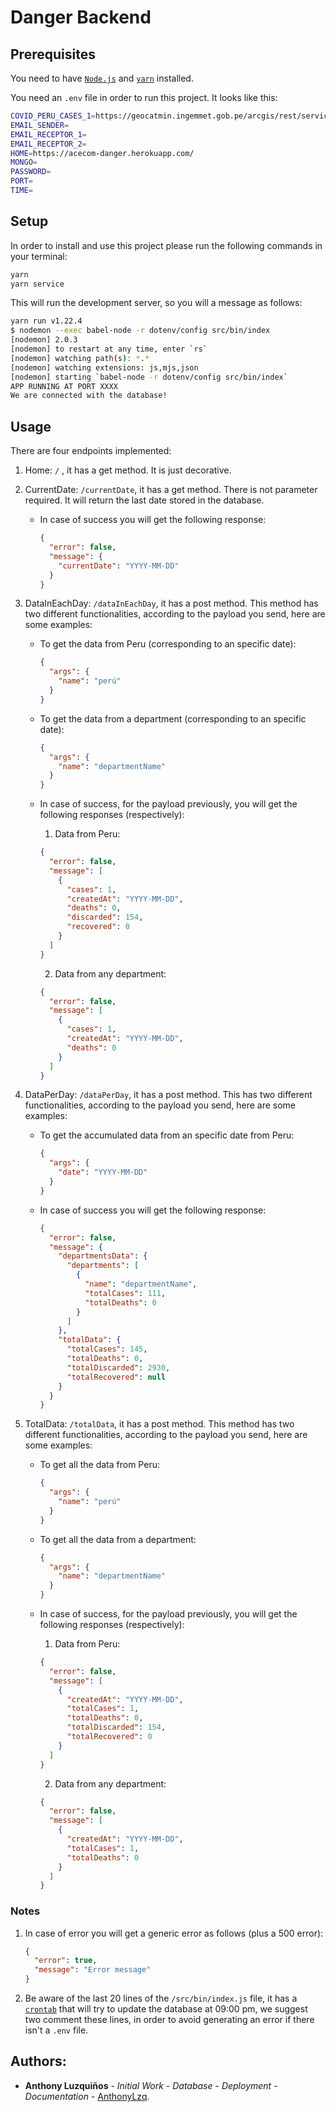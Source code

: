 # Danger Backend

## Prerequisites

You need to have [`Node.js`](https://nodejs.org/en/) and [`yarn`](https://yarnpkg.com/) installed.

You need an `.env` file in order to run this project. It looks like this:

```bash
COVID_PERU_CASES_1=https://geocatmin.ingemmet.gob.pe/arcgis/rest/services/COVIT_PERU_REGION/MapServer/0/query
EMAIL_SENDER=
EMAIL_RECEPTOR_1=
EMAIL_RECEPTOR_2=
HOME=https://acecom-danger.herokuapp.com/
MONGO=
PASSWORD=
PORT=
TIME=
```

## Setup

In order to install and use this project please run the following commands in your terminal:

```bash
yarn
yarn service
```

This will run the development server, so you will a message as follows:

```bash
yarn run v1.22.4
$ nodemon --exec babel-node -r dotenv/config src/bin/index
[nodemon] 2.0.3
[nodemon] to restart at any time, enter `rs`
[nodemon] watching path(s): *.*
[nodemon] watching extensions: js,mjs,json
[nodemon] starting `babel-node -r dotenv/config src/bin/index`
APP RUNNING AT PORT XXXX
We are connected with the database!
```

## Usage

There are four endpoints implemented:

1. Home: `/` , it has a get method. It is just decorative.

2. CurrentDate: `/currentDate`, it has a get method. There is not parameter required. It will return the last date stored in the database.

    - In case of success you will get the following response:
      ```json
      {
        "error": false,
        "message": {
          "currentDate": "YYYY-MM-DD"
        }
      }
      ```

3. DataInEachDay: `/dataInEachDay`, it has a post method. This method has two different functionalities, according to the payload you send, here are some examples:

    - To get the data from Peru (corresponding to an specific date):
    
      ```json
      {
        "args": {
          "name": "perú"
        }
      }
      ```

    - To get the data from a department (corresponding to an specific date):

      ```json
      {
        "args": {
          "name": "departmentName"
        }
      }
      ```

    - In case of success, for the payload previously, you will get the following responses (respectively):

        1. Data from Peru:

        ```json
        {
          "error": false,
          "message": [
            {
              "cases": 1, 
              "createdAt": "YYYY-MM-DD",
              "deaths": 0,
              "discarded": 154,
              "recovered": 0
            }
          ]
        }
        ```

        2. Data from any department:

        ```json
        {
          "error": false,
          "message": [
            {
              "cases": 1,
              "createdAt": "YYYY-MM-DD",
              "deaths": 0
            }
          ]
        }
        ```

4. DataPerDay: `/dataPerDay`, it has a post method. This has two different functionalities, according to the payload you send, here are some examples:

    - To get the accumulated data from an specific date from Peru:
    
      ```json
      {
        "args": {
          "date": "YYYY-MM-DD"
        }
      }
      ```

    - In case of success you will get the following response:

      ```json
      {
        "error": false,
        "message": {
          "departmentsData": {
            "departments": [
              {
                "name": "departmentName",
                "totalCases": 111,
                "totalDeaths": 0
              }
            ]
          },
          "totalData": {
            "totalCases": 145,
            "totalDeaths": 0,
            "totalDiscarded": 2930,
            "totalRecovered": null
          }
        }
      }
      ```


5. TotalData: `/totalData`, it has a post method. This method has two different functionalities, according to the payload you send, here are some examples:

    - To get all the data from Peru:
    
      ```json
      {
        "args": {
          "name": "perú"
        }
      }
      ```

    - To get all the data from a department:

      ```json
      {
        "args": {
          "name": "departmentName"
        }
      }
      ```

    - In case of success, for the payload previously, you will get the following responses (respectively):

        1. Data from Peru:

        ```json
        {
          "error": false,
          "message": [
            {
              "createdAt": "YYYY-MM-DD",
              "totalCases": 1, 
              "totalDeaths": 0,
              "totalDiscarded": 154,
              "totalRecovered": 0
            }
          ]
        }
        ```

        2. Data from any department:

        ```json
        {
          "error": false,
          "message": [
            {
              "createdAt": "YYYY-MM-DD",
              "totalCases": 1,
              "totalDeaths": 0
            }
          ]
        }
        ```

### Notes

1. In case of error you will get a generic error as follows (plus a 500 error):
    ```json
    {
      "error": true,
      "message": "Error message"
    }
    ```

2. Be aware of the last 20 lines of the `/src/bin/index.js` file, it has a [`crontab`](https://github.com/kelektiv/node-cron) that will try to update the database at 09:00 pm, we suggest two comment these lines, in order to avoid generating an error if there isn't a `.env` file.

## Authors:

-   **Anthony Luzquiños** - _Initial Work_ - _Database_ - _Deployment_ - _Documentation_ - [AnthonyLzq](https://github.com/AnthonyLzq).

